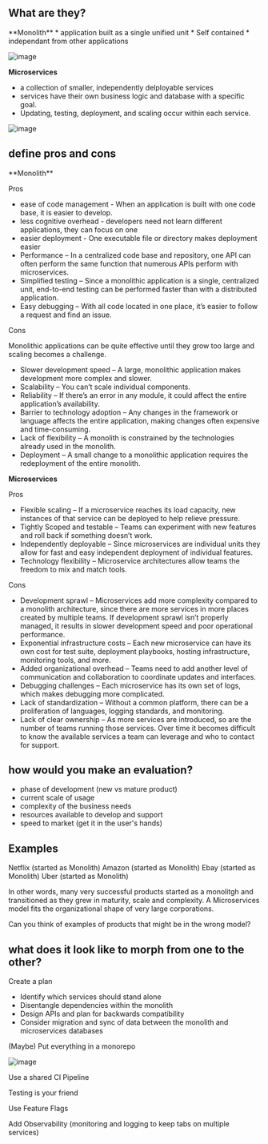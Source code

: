 <h2>What are they?</h2>
**Monolith**
* application built as a single unified unit
* Self contained
* independant from other applications

![image](https://user-images.githubusercontent.com/20523663/192886732-0db9a01f-4ce5-400d-a3b2-c6370e12c1f7.png)

**Microservices**
* a collection of smaller, independently delployable services
* services have their own business logic and database with a specific goal. 
* Updating, testing, deployment, and scaling occur within each service.

![image](https://user-images.githubusercontent.com/20523663/192887168-41006eca-562c-44a3-ac1d-7461265ad4dd.png)


<h2>define pros and cons</h2>
**Monolith**

Pros

* ease of code management -  When an application is built with one code base, it is easier to develop.
* less cognitive overhead - developers need not learn different applications, they can focus on one
* easier deployment - One executable file or directory makes deployment easier
* Performance – In a centralized code base and repository, one API can often perform the same function that numerous APIs perform with microservices.
* Simplified testing – Since a monolithic application is a single, centralized unit, end-to-end testing can be performed faster than with a distributed application. 
* Easy debugging – With all code located in one place, it’s easier to follow a request and find an issue.

Cons

Monolithic applications can be quite effective until they grow too large and scaling becomes a challenge. 
* Slower development speed – A large, monolithic application makes development more complex and slower.
* Scalability – You can’t scale individual components.
* Reliability – If there’s an error in any module, it could affect the entire application’s availability.
* Barrier to technology adoption – Any changes in the framework or language affects the entire application, making changes often expensive and time-consuming.
* Lack of flexibility – A monolith is constrained by the technologies already used in the monolith.
* Deployment – A small change to a monolithic application requires the redeployment of the entire monolith.

**Microservices**

Pros

* Flexible scaling – If a microservice reaches its load capacity, new instances of that service can be deployed to help relieve pressure.
* Tightly Scoped and testable – Teams can experiment with new features and roll back if something doesn’t work. 
* Independently deployable – Since microservices are individual units they allow for fast and easy independent deployment of individual features. 
* Technology flexibility – Microservice architectures allow teams the freedom to mix and match tools. 

Cons

* Development sprawl – Microservices add more complexity compared to a monolith architecture, since there are more services in more places created by multiple teams. If development sprawl isn’t properly managed, it results in slower development speed and poor operational performance. 
* Exponential infrastructure costs – Each new microservice can have its own cost for test suite, deployment playbooks, hosting infrastructure, monitoring tools, and more.
* Added organizational overhead – Teams need to add another level of communication and collaboration to coordinate updates and interfaces. 
* Debugging challenges – Each microservice has its own set of logs, which makes debugging more complicated.  
* Lack of standardization – Without a common platform, there can be a proliferation of languages, logging standards, and monitoring. 
* Lack of clear ownership – As more services are introduced, so are the number of teams running those services. Over time it becomes difficult to know the available services a team can leverage and who to contact for support.



<h2>how would you make an evaluation?</h2>

* phase of development (new vs mature product)
* current scale of usage
* complexity of the business needs
* resources available to develop and support
* speed to market (get it in the user's hands)

<h2>Examples</h2>

Netflix (started as Monolith)
Amazon (started as Monolith)
Ebay (started as Monolith)
Uber (started as Monolith)

In other words, many very successful products started as a monolitgh and transitioned as they grew in maturity, scale and complexity. A Microservices model fits the organizational shape of very large corporations. 
 
Can you think of examples of products that might be in the wrong model?

<h2>what does it look like to morph from one to the other?</h2>

Create a plan
* Identify which services should stand alone
* Disentangle dependencies within the monolith
* Design APIs and plan for backwards compatibility
* Consider migration and sync of data between the monolith and microservices databases

(Maybe) Put everything in a monorepo

![image](https://user-images.githubusercontent.com/20523663/193133291-7282722b-6bb5-4d41-9bd2-6b19d6dc2729.png)

Use a shared CI Pipeline

Testing is your friend

Use Feature Flags

Add Observability (monitoring and logging to keep tabs on multiple services)

